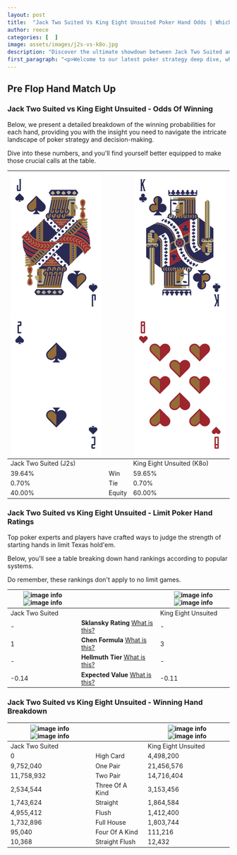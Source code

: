 ```yaml
---
layout: post
title:  "Jack Two Suited Vs King Eight Unsuited Poker Hand Odds | Which Is The Better Hand In Poker? A Complete Guide"
author: reece
categories: [  ]
image: assets/images/j2s-vs-k8o.jpg
description: "Discover the ultimate showdown between Jack Two Suited and King Eight Unsuited in poker! Uncover the odds, strategies, and scenarios where one hand triumphs over the other. Get ready to up your poker game with this thrilling analysis."
first_paragraph: "<p>Welcome to our latest poker strategy deep dive, where we're pitting two distinct hands against each other in a high-stakes showdown: Jack Two Suited vs King Eight Unsuited.</p><p>In the dynamic world of poker, every decision counts, and knowing which hand holds the upper hand is key to your success at the table.</p><p>In this article, we'll dissect these two hands, explore the scenarios where one dominates the other, and equip you with the knowledge to make strategic choices that can tip the odds in your favor.</p><p>Get ready to unravel the intriguing dynamics of these poker hands and elevate your game to new heights.</p>"
---
```




[comment]: # (sp0)

## Pre Flop Hand Match Up

<div class="table hand-ratings" markdown="1"> 



### Jack Two Suited vs King Eight Unsuited - Odds Of Winning

Below, we present a detailed breakdown of the winning probabilities for each hand, providing you with the insight you need to navigate the intricate landscape of poker strategy and decision-making. 

Dive into these numbers, and you'll find yourself better equipped to make those crucial calls at the table.


    
| ![image info](assets/images/hand1/j.png) ![image info](assets/images/hand1/2.png) |  | ![image info](assets/images/hand2/k.png) ![image info](assets/images/hand2/8o.png) |
| -------- | -------- | -------- |
| Jack Two Suited (J2s) |  | King Eight Unsuited (K8o) |
| 39.64% | Win | 59.65% |
| 0.70% | Tie | 0.70% |
| 40.00% | Equity | 60.00% |




[comment]: # (sp1)



### Jack Two Suited vs King Eight Unsuited - Limit Poker Hand Ratings

Top poker experts and players have crafted ways to judge the strength of starting hands in limit Texas hold'em. 

Below, you'll see a table breaking down hand rankings according to popular systems. 

Do remember, these rankings don't apply to no limit games.


    
| ![image info](https://www.riverpairs.com/assets/images/hand1/j.png) ![image info](https://www.riverpairs.com/assets/images/hand1/2.png) |  | ![image info](https://www.riverpairs.com/assets/images/hand2/k.png) ![image info](https://www.riverpairs.com/assets/images/hand2/8o.png) |
| -------- | -------- | -------- |
| Jack Two Suited |  | King Eight Unsuited |
| - | **Sklansky Rating** [What is this?](/sklansky-rating-explained) | - |
| 1 | **Chen Formula** [What is this?](/chen-formula-explained) | 3 |
| - | **Hellmuth Tier** [What is this?](/Hellmuth-tier-explained) | - |
| -0.14 | **Expected Value** [What is this?](/expected-value-explained) | -0.11 |




[comment]: # (sp2)



### Jack Two Suited vs King Eight Unsuited - Winning Hand Breakdown


    
| ![image info](https://www.riverpairs.com/assets/images/hand1/j.png) ![image info](https://www.riverpairs.com/assets/images/hand1/2.png) |  | ![image info](https://www.riverpairs.com/assets/images/hand2/k.png) ![image info](https://www.riverpairs.com/assets/images/hand2/8o.png) |
| -------- | -------- | -------- |
| Jack Two Suited |  | King Eight Unsuited |
| 0 | High Card | 4,498,200 |
| 9,752,040 | One Pair | 21,456,576 |
| 11,758,932 | Two Pair | 14,716,404 |
| 2,534,544 | Three Of A Kind | 3,153,456 |
| 1,743,624 | Straight | 1,864,584 |
| 4,955,412 | Flush | 1,412,400 |
| 1,732,896 | Full House | 1,803,744 |
| 95,040 | Four Of A Kind | 111,216 |
| 10,368 | Straight Flush | 12,432 |




[comment]: # (sp3)



</div>

[comment]: # (sp4)



[comment]: # (sp5)

